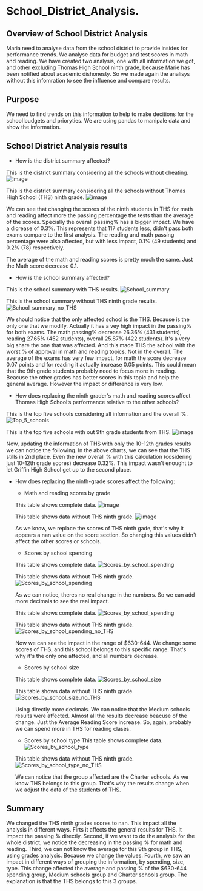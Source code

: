 # School_District_Analysis.

## Overview of School District Analysis
Maria need to analyse data from the school district to provide insides for performance trends. We analyse data for budget and test scores in math and reading. 
We have created two analysis, one with all information we got, and other excluding Thomas High School ninth grade, because Marie has been notified about academic dishonesty. So we made again the analisys without this infomration to see the influence and compare results.

## Purpose
We need to find trends on this information to help to make decitions for the school budgets and prioryties. We are using pandas to manipale data and show the information.

## School District Analysis results
- How is the district summary affected?

This is the district summary considering all the schools without cheating.
![image](https://user-images.githubusercontent.com/88845919/137596185-d86216e5-13d5-473b-ace4-a55abf2f3d83.png)

This is the district summary considering all the schools without Thomas High School (THS) ninth grade.
![image](https://user-images.githubusercontent.com/88845919/137596143-c92e6c42-9069-465a-81b3-6716535a91ba.png)

We can see that changing the scores of the ninth students in THS for math and reading affect more the  passing percentage the tests than the average of the scores. Specially the overall passing% has a bigger impact. We have a dicrease of 0.3%. This represents that 117 students less, didn't pass both exams compare to the first analysis. The reading and math passing percentage were also affected, but with less impact, 0.1% (49 students) and 0.2% (78) respectively.

The average of the math and reading scores is pretty much the same. Just the Math score decrease 0.1.

- How is the school summary affected?

This is the school summary with THS results.
![School_summary](https://user-images.githubusercontent.com/88845919/137596798-80c69725-1838-4fcc-903a-a081fd7c0fca.PNG)

This is the school summary without THS ninth grade results.
![School_summary_no_THS](https://user-images.githubusercontent.com/88845919/137596827-0ae894d5-337b-4cbc-aa2c-c0b6223bcd62.PNG)

We should notice that the only affected school is the THS. Because is the only one that we modify. Actually it has a vey high impact in the passing% for both exams. The math passing% decrease 26.36% (431 students), reading 27.65% (452 students), overall 25.87% (422 students). It's a very big share the one that was affected. And this made THS the school with the worst % of approval in math and reading topics. Not in the overall.
The average of the exams has very few impact, for math the score decrease 0.07 points and for reading it actually increase 0.05 points. This could mean that the 9th grade students probably need to focus more in reading. Beacuse the other grades has better scores in this topic and help the general average. However the impact or difference is very low.

- How does replacing the ninth grader's math and reading scores affect Thomas High School’s performance relative to the other schools?

This is the top five schools considering all information and the overall %.
![Top_5_schools](https://user-images.githubusercontent.com/88845919/137597827-7786e0c0-cd3d-4127-9448-f02b602d162f.PNG)

This is the top five schools with out 9th grade students from THS.
![image](https://user-images.githubusercontent.com/88845919/137597742-b30f42db-a7ee-4c5e-8e5e-c6f715d8c139.png)

Now, updating the information of THS with only the 10-12th grades results we can notice the following. 
In the above charts, we can see that the THS stills in 2nd place. Even the new overall % with this calculation (cosidering just 10-12th grade scores) decrease 0.32%. This impact wasn't enought to let Griffin High School get up to the second place.

- How does replacing the ninth-grade scores affect the following:
  - Math and reading scores by grade
  
  This table shows complete data.
  ![image](https://user-images.githubusercontent.com/88845919/137598452-cf718f4d-01fa-48dd-a9ec-2a92e226f963.png)
  
  This table shows data without THS ninth grade.
  ![image](https://user-images.githubusercontent.com/88845919/137598478-e6fd9695-2c0f-4206-8ca1-e6594e4ca709.png)
  
  As we know, we replace the scores of THS ninth gade, that's why it appears a nan value on the score section. So changing this values didn't affect the other scores or schools.
  
  
  - Scores by school spending
  
  This table shows complete data.
  ![Scores_by_school_spending](https://user-images.githubusercontent.com/88845919/137598902-f0da9780-62f7-4426-a69f-04e40fbaa9da.PNG)
  
  This table shows data without THS ninth grade.
  ![Scores_by_school_spending](https://user-images.githubusercontent.com/88845919/137598912-3841c35b-bb6d-4d15-87d0-3f0bb9961406.PNG)
  
  As we can notice, theres no real change in the numbers. So we can add more decimals to see the real impact.
  
  This table shows complete data.
  ![Scores_by_school_spending](https://user-images.githubusercontent.com/88845919/137599129-f4ca0738-88e0-47d5-979d-352e14e5cb15.PNG)
  
  This table shows data without THS ninth grade.
  ![Scores_by_school_spending_no_THS](https://user-images.githubusercontent.com/88845919/137599171-2ab5a6b5-7315-4275-b314-920668fd3242.PNG)
  
  Now we can see the impact in the range of $630-644. We change some scores of THS, and this school belongs to this specific range. That's why it's the only one affected, and    all numbers decrease.
  
  - Scores by school size
  
  This table shows complete data.
  ![Scores_by_school_size](https://user-images.githubusercontent.com/88845919/137599388-1113682f-851f-4082-bd0a-b5ddc61088b6.PNG)
  
  This table shows data without THS ninth grade.
  ![Scores_by_school_size_no_THS](https://user-images.githubusercontent.com/88845919/137599390-b78b65c6-c62a-4738-902f-bb909d56e574.PNG)
  
  Using directly more decimals. We can notice that the Medium schools results were affected. Almost all the results decrease beacuse of the change. Just the Average Reading Score increase. So, again, probably we can spend more in THS for reading clases.
  
  - Scores by school type
  This table shows complete data.
  ![Scores_by_school_type](https://user-images.githubusercontent.com/88845919/137599563-63435c34-9f9d-4012-8903-291917b804d1.PNG)
  
  This table shows data without THS ninth grade.
  ![Scores_by_school_type_no_THS](https://user-images.githubusercontent.com/88845919/137599568-81b91953-f0ee-4f75-a66e-3cc7c79af615.PNG)
  
  We can notice that the group affected are the Charter schools. As we know THS belongs to this group. That's why the results change when we adjust the data of the students of THS.

## Summary

We changed the THS ninth grades scores to nan. This impact all the analysis in different ways.
Firts it affects the general results for THS. It impact the passing % directly.
Second, if we want to do the analysis for the whole district, we notice the decreasing in the passing % for math and reading.
Third, we can not know the average for this 9th group in THS, using grades analysis. Because we change the values.
Fourth, we saw an impact in different ways of grouping the information, by spending, size, type. This change affected the average and passing % of the $630-644 spending group, Medium schools group and Charter schools group. The explanation is that the THS belongs to this 3 groups.
